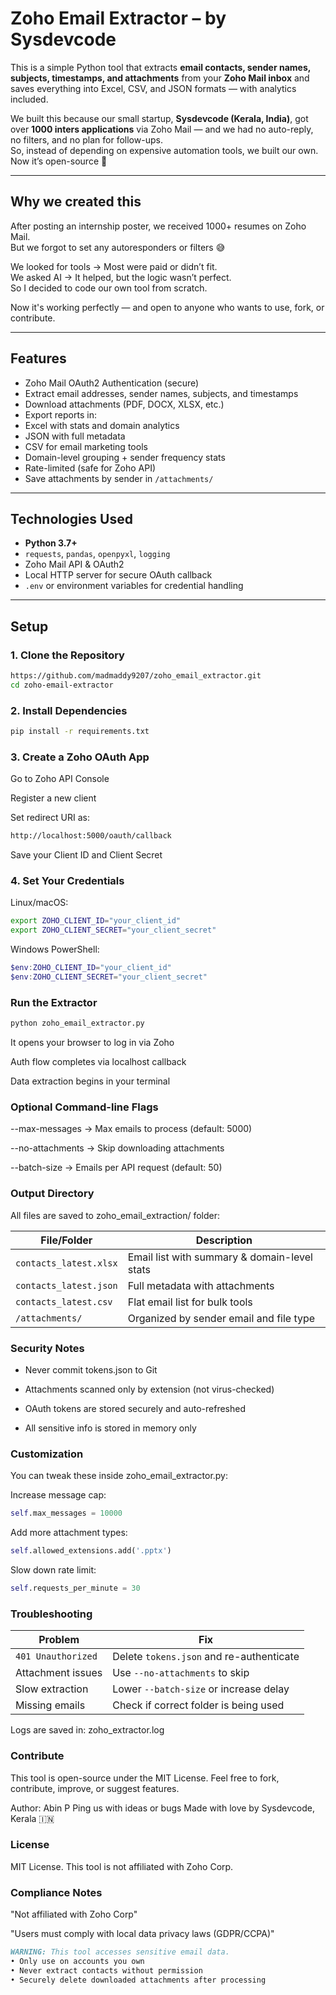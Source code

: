 #  Zoho Email Extractor – by Sysdevcode

This is a simple Python tool that extracts **email contacts, sender names, subjects, timestamps, and attachments** from your **Zoho Mail inbox** and saves everything into Excel, CSV, and JSON formats — with analytics included.

We built this because our small startup, **Sysdevcode (Kerala, India)**, got over **1000 inters applications** via Zoho Mail — and we had no auto-reply, no filters, and no plan for follow-ups.  
So, instead of depending on expensive automation tools, we built our own. Now it’s open-source 💚

---

##  Why we created this

After posting an internship poster, we received 1000+ resumes on Zoho Mail.  
But we forgot to set any autoresponders or filters 😅

We looked for tools → Most were paid or didn’t fit.  
We asked AI → It helped, but the logic wasn’t perfect.  
So I decided to code our own tool from scratch.

Now it's working perfectly — and open to anyone who wants to use, fork, or contribute.

---

##  Features

-  Zoho Mail OAuth2 Authentication (secure)
-  Extract email addresses, sender names, subjects, and timestamps
-  Download attachments (PDF, DOCX, XLSX, etc.)
-  Export reports in:
  - Excel with stats and domain analytics
  - JSON with full metadata
  - CSV for email marketing tools
-  Domain-level grouping + sender frequency stats
-  Rate-limited (safe for Zoho API)
-  Save attachments by sender in `/attachments/`

---

##  Technologies Used

- **Python 3.7+**
- `requests`, `pandas`, `openpyxl`, `logging`
- Zoho Mail API & OAuth2
- Local HTTP server for secure OAuth callback
- `.env` or environment variables for credential handling

---

##  Setup

### 1. Clone the Repository

```bash
https://github.com/madmaddy9207/zoho_email_extractor.git
cd zoho-email-extractor
```

### 2. Install Dependencies

```bash
pip install -r requirements.txt

```

### 3. Create a Zoho OAuth App

Go to Zoho API Console

Register a new client

Set redirect URI as:

```bash
http://localhost:5000/oauth/callback
```

Save your Client ID and Client Secret

### 4. Set Your Credentials

Linux/macOS:
```bash
export ZOHO_CLIENT_ID="your_client_id"
export ZOHO_CLIENT_SECRET="your_client_secret"
```

Windows PowerShell:

```powershell
$env:ZOHO_CLIENT_ID="your_client_id"
$env:ZOHO_CLIENT_SECRET="your_client_secret"
```

###  Run the Extractor

```bash
python zoho_email_extractor.py
```

It opens your browser to log in via Zoho

Auth flow completes via localhost callback

Data extraction begins in your terminal


### Optional Command-line Flags

--max-messages → Max emails to process (default: 5000)

--no-attachments → Skip downloading attachments

--batch-size → Emails per API request (default: 50)

### Output Directory
All files are saved to zoho_email_extraction/ folder:

| File/Folder            | Description                                  |
| ---------------------- | -------------------------------------------- |
| `contacts_latest.xlsx` | Email list with summary & domain-level stats |
| `contacts_latest.json` | Full metadata with attachments               |
| `contacts_latest.csv`  | Flat email list for bulk tools               |
| `/attachments/`        | Organized by sender email and file type      |


### Security Notes

 - Never commit tokens.json to Git

 - Attachments scanned only by extension (not virus-checked)

 - OAuth tokens are stored securely and auto-refreshed

 - All sensitive info is stored in memory only

### Customization

You can tweak these inside zoho_email_extractor.py:

Increase message cap:

``` python
self.max_messages = 10000
```

Add more attachment types:

```python
self.allowed_extensions.add('.pptx')
```
Slow down rate limit:

```python
self.requests_per_minute = 30
```

### Troubleshooting

| Problem            | Fix                                      |
| ------------------ | ---------------------------------------- |
| `401 Unauthorized` | Delete `tokens.json` and re-authenticate |
| Attachment issues  | Use `--no-attachments` to skip           |
| Slow extraction    | Lower `--batch-size` or increase delay   |
| Missing emails     | Check if correct folder is being used    |

Logs are saved in: zoho_extractor.log


### Contribute

This tool is open-source under the MIT License.
Feel free to fork, contribute, improve, or suggest features.

 Author: Abin P
 Ping us with ideas or bugs
 Made with love by Sysdevcode, Kerala 🇮🇳


### License

MIT License.
This tool is not affiliated with Zoho Corp.

### Compliance Notes

"Not affiliated with Zoho Corp"

"Users must comply with local data privacy laws (GDPR/CCPA)"

```Markdown
WARNING: This tool accesses sensitive email data.  
• Only use on accounts you own  
• Never extract contacts without permission  
• Securely delete downloaded attachments after processing
```
